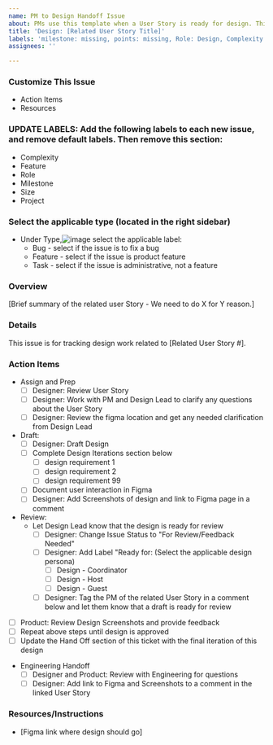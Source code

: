 ```yaml
---
name: PM to Design Handoff Issue
about: PMs use this template when a User Story is ready for design. This will be a separate issue for design to track their work.
title: 'Design: [Related User Story Title]'
labels: 'milestone: missing, points: missing, Role: Design, Complexity: Missing, Feature: Missing'
assignees: ''

---
```

### Customize This Issue
- Action Items
- Resources

### UPDATE LABELS: Add the following labels to each new issue, and remove default labels. Then remove this section:
* Complexity
* Feature
* Role
* Milestone
* Size 
* Project 

### Select the applicable type (located in the right sidebar)
- Under Type,![image](https://github.com/user-attachments/assets/aaf85aa9-ac24-41c7-aac5-e0fd10a3f5de)
 select the applicable label:
  - Bug - select if the issue is to fix a bug
  - Feature - select if the issue is product feature
  - Task - select if the issue is administrative, not a feature

### Overview
[Brief summary of the related user Story - We need to do X for Y reason.]

### Details
This issue is for tracking design work related to [Related User Story #]. 

### Action Items
- Assign and Prep
  - [ ] Designer: Review User Story
  - [ ] Designer: Work with PM and Design Lead to clarify any questions about the User Story
  - [ ] Designer: Review the figma location and get any needed clarification from Design Lead
- Draft:
   - [ ] Designer: Draft Design
   - [ ] Complete Design Iterations section below
      - [ ] design requirement 1
      - [ ] design requirement 2
      - [ ] design requirement 99
   - [ ] Document user interaction in Figma
   - [ ] Designer: Add Screenshots of design and link to Figma page in a comment
- Review: 
   -  Let Design Lead know that the design is ready for review
      - [ ] Designer: Change Issue Status to "For Review/Feedback Needed"
      - [ ] Designer: Add Label "Ready for: (Select the applicable design persona) 
        - [ ] Design - Coordinator
        - [ ] Design - Host
        - [ ] Design - Guest
      - [ ] Designer: Tag the PM of the related User Story in a comment below and let them know that a draft is ready for review
- [ ] Product: Review Design Screenshots and provide feedback
- [ ] Repeat above steps until design is approved
- [ ] Update the Hand Off section of this ticket with the final iteration of this design
- Engineering Handoff
   - [ ] Designer and Product: Review with Engineering for questions
   - [ ] Designer: Add link to Figma and Screenshots to a comment in the linked User Story

### Resources/Instructions
- [Figma link where design should go]
